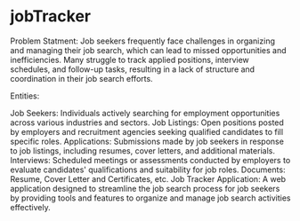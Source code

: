 # jobTracker
Problem Statment: Job seekers frequently face challenges in organizing and managing their job search, which can lead to missed opportunities and inefficiencies. Many struggle to track applied positions, interview schedules, and follow-up tasks, resulting in a lack of structure and coordination in their job search efforts.

Entities:

Job Seekers: Individuals actively searching for employment opportunities across various
industries and sectors.
Job Listings: Open positions posted by employers and recruitment agencies seeking qualified candidates to fill specific
roles.
Applications: Submissions made by job seekers in response to job listings, including resumes, cover letters, and
additional materials.
Interviews: Scheduled meetings or assessments conducted by employers to evaluate candidates' qualifications and
suitability for job roles.
Documents: Resume, Cover Letter and Certificates, etc.
Job Tracker Application: A web application designed to streamline the job search process for job seekers by
providing tools and features to organize and manage job search activities effectively.